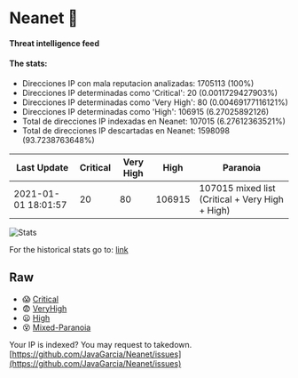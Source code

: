 # Neanet :hocho:
#### Threat intelligence feed
#### The stats:

- Direcciones IP con mala reputacion analizadas: 1705113 (100%)
- Direcciones IP determinadas como 'Critical':  20 (0.0011729427903%)
- Direcciones IP determinadas como 'Very High':  80 (0.00469177116121%)
- Direcciones IP determinadas como 'High':  106915 (6.27025892126)
- Total de direcciones IP indexadas en Neanet:  107015 (6.27612363521%)
- Total de direcciones IP descartadas en Neanet:  1598098 (93.7238763648%)

| Last Update | Critical | Very High | High | Paranoia |
| --- | --- | --- | --- | --- |
| 2021-01-01 18:01:57 | 20 | 80 | 106915 | 107015 mixed list (Critical + Very High + High)|

![Stats](https://docs.google.com/spreadsheets/d/e/2PACX-1vSnaNMIXVabIpDJjufMlzH7poXnshF3mgd8Is1g9ytUEzVsP5my4Trn8f-xkoLLQ38xpL3HtmUexLo6/pubchart?oid=501124687&format=image)

For the historical stats go to: [link](/stats.csv)
## Raw
- :scream: [Critical](https://raw.githubusercontent.com/JavaGarcia/Neanet/master/blacklists/neanet_critical.txt)
- :fearful: [VeryHigh](https://raw.githubusercontent.com/JavaGarcia/Neanet/master/blacklists/neanet_veryHigh.txtt)
- :frowning: [High](https://raw.githubusercontent.com/JavaGarcia/Neanet/master/blacklists/neanet_high.txt)
- :dizzy_face: [Mixed-Paranoia](https://raw.githubusercontent.com/JavaGarcia/Neanet/master/blacklists/neanet_all.txt)


Your IP is indexed? You may request to takedown. [https://github.com/JavaGarcia/Neanet/issues](https://github.com/JavaGarcia/Neanet/issues)
































































































































































































































































































































































































































































































































































































































































































































































































































































































































































































































































































































































































































































































































































































































































































































































































































































































































































































































































































































































































































































































































































































































































































































































































































































































































































































































































































































































































































































































































































































































































































































































































































































































































